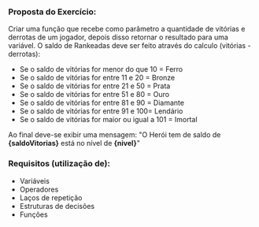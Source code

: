### Proposta do Exercício:

Criar uma função que recebe como parâmetro a quantidade de vitórias e derrotas de um jogador, depois disso retornar o resultado para uma variável. O saldo de Rankeadas deve ser feito através do calculo (vitórias - derrotas):

- Se o saldo de vitórias for menor do que 10 = Ferro
- Se o saldo de vitórias for entre 11 e 20 = Bronze
- Se o saldo de vitórias for entre 21 e 50 = Prata
- Se o saldo de vitórias for entre 51 e 80 = Ouro
- Se o saldo de vitórias for entre 81 e 90 = Diamante
- Se o saldo de vitórias for entre 91 e 100= Lendário
- Se o saldo de vitórias for maior ou igual a 101 = Imortal

Ao final deve-se exibir uma mensagem:
"O Herói tem de saldo de **{saldoVitorias}** está no nível de **{nivel}**"

### Requisitos (utilização de):

- Variáveis
- Operadores
- Laços de repetição
- Estruturas de decisões
- Funções
